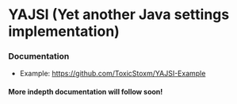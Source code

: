 # YAJSI (Yet another Java settings implementation)
### Documentation
 - Example: https://github.com/ToxicStoxm/YAJSI-Example
#### More indepth documentation will follow soon!
